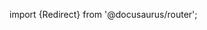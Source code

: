 import {Redirect} from '@docusaurus/router';

<Redirect to="/2.0/docs/library/tutorials/deploying-your-first-gruntwork-module" />
